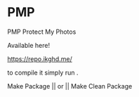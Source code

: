 # PMP
 PMP Protect My Photos


Available here!

https://repo.ikghd.me/

to compile it simply run .

Make Package || or ||  Make Clean Package
